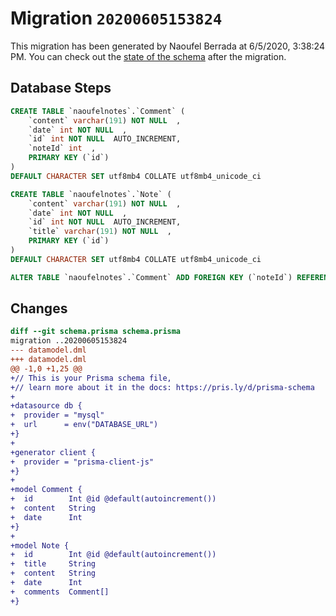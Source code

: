 # Migration `20200605153824`

This migration has been generated by Naoufel Berrada at 6/5/2020, 3:38:24 PM.
You can check out the [state of the schema](./schema.prisma) after the migration.

## Database Steps

```sql
CREATE TABLE `naoufelnotes`.`Comment` (
    `content` varchar(191) NOT NULL  ,
    `date` int NOT NULL  ,
    `id` int NOT NULL  AUTO_INCREMENT,
    `noteId` int  ,
    PRIMARY KEY (`id`)
) 
DEFAULT CHARACTER SET utf8mb4 COLLATE utf8mb4_unicode_ci

CREATE TABLE `naoufelnotes`.`Note` (
    `content` varchar(191) NOT NULL  ,
    `date` int NOT NULL  ,
    `id` int NOT NULL  AUTO_INCREMENT,
    `title` varchar(191) NOT NULL  ,
    PRIMARY KEY (`id`)
) 
DEFAULT CHARACTER SET utf8mb4 COLLATE utf8mb4_unicode_ci

ALTER TABLE `naoufelnotes`.`Comment` ADD FOREIGN KEY (`noteId`) REFERENCES `naoufelnotes`.`Note`(`id`) ON DELETE SET NULL ON UPDATE CASCADE
```

## Changes

```diff
diff --git schema.prisma schema.prisma
migration ..20200605153824
--- datamodel.dml
+++ datamodel.dml
@@ -1,0 +1,25 @@
+// This is your Prisma schema file,
+// learn more about it in the docs: https://pris.ly/d/prisma-schema
+
+datasource db {
+  provider = "mysql"
+  url      = env("DATABASE_URL")
+}
+
+generator client {
+  provider = "prisma-client-js"
+}
+
+model Comment {
+  id        Int @id @default(autoincrement())
+  content   String
+  date      Int
+}
+
+model Note {
+  id        Int @id @default(autoincrement())
+  title     String
+  content   String
+  date      Int
+  comments  Comment[]
+}
```


